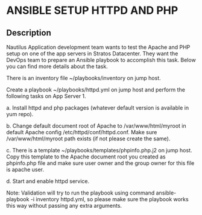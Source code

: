 # ANSIBLE SETUP HTTPD AND PHP

## Description

Nautilus Application development team wants to test the Apache and PHP setup on one of the app servers in Stratos Datacenter. They want the DevOps team to prepare an Ansible playbook to accomplish this task. Below you can find more details about the task.


There is an inventory file ~/playbooks/inventory on jump host.


Create a playbook ~/playbooks/httpd.yml on jump host and perform the following tasks on App Server 1.


a. Install httpd and php packages (whatever default version is available in yum repo).


b. Change default document root of Apache to /var/www/html/myroot in default Apache config /etc/httpd/conf/httpd.conf. Make sure /var/www/html/myroot path exists (if not please create the same).


c. There is a template ~/playbooks/templates/phpinfo.php.j2 on jump host. Copy this template to the Apache document root you created as phpinfo.php file and make sure user owner and the group owner for this file is apache user.


d. Start and enable httpd service.


Note: Validation will try to run the playbook using command ansible-playbook -i inventory httpd.yml, so please make sure the playbook works this way without passing any extra arguments.